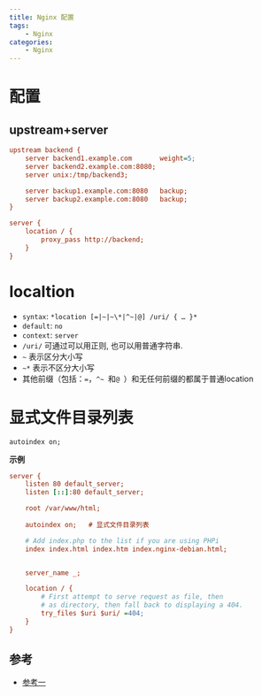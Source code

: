 ```yaml
---
title: Nginx 配置
tags:
	- Nginx
categories:
	- Nginx
---
```


# 配置

## upstream+server

```ini
upstream backend {
    server backend1.example.com       weight=5;
    server backend2.example.com:8080;
    server unix:/tmp/backend3;

    server backup1.example.com:8080   backup;
    server backup2.example.com:8080   backup;
}

server {
    location / {
        proxy_pass http://backend;
    }
}
```

# localtion

- `syntax`: `*location [=|~|~\*|^~|@] /uri/ { … }*`
- `default`: `no`
- `context`: `server`
- `/uri/` 可通过可以用正则, 也可以用普通字符串.
- `~` 表示区分大小写
- `~*` 表示不区分大小写
- 其他前缀（包括：`=`，`^~ `和`@ `）和无任何前缀的都属于普通location

# 显式文件目录列表

```shell
autoindex on;
```

**示例**

```ini
server {
	listen 80 default_server;
	listen [::]:80 default_server;

	root /var/www/html;
	
	autoindex on;	# 显式文件目录列表

	# Add index.php to the list if you are using PHPi
	index index.html index.htm index.nginx-debian.html;


	server_name _;

	location / {
		# First attempt to serve request as file, then
		# as directory, then fall back to displaying a 404.
		try_files $uri $uri/ =404;
	}
}
```



## 参考

- [参考一](https://www.2cto.com/os/201212/176520.html)